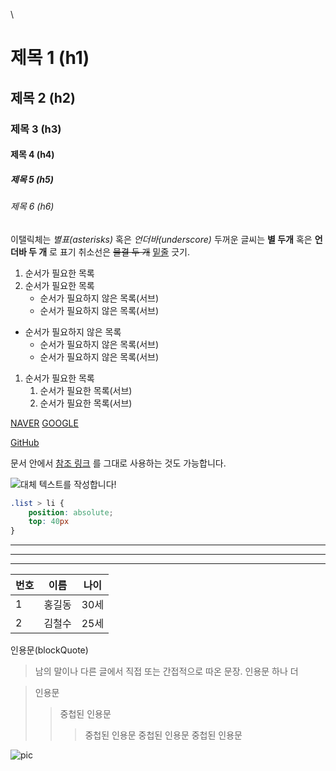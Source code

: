 
\\<!-- 주석입니다. -->

# 제목 1 (h1)
## 제목 2 (h2)
### 제목 3 (h3)
#### 제목 4 (h4)
##### 제목 5 (h5)
###### 제목 6 (h6)

이탤릭체는 *별표(asterisks)* 혹은 _언더바(underscore)_
두꺼운 글씨는 **별 두개** 혹은 __언더바 두 개__ 로 표기
취소선은 ~~물결 두 개~~
<u>밑줄</u> 긋기.

1. 순서가 필요한 목록
1. 순서가 필요한 목록
    - 순서가 필요하지 않은 목록(서브)
    - 순서가 필요하지 않은 목록(서브)

- 순서가 필요하지 않은 목록
    - 순서가 필요하지 않은 목록(서브)
    - 순서가 필요하지 않은 목록(서브)

1. 순서가 필요한 목록
    1. 순서가 필요한 목록(서브)
    1. 순서가 필요한 목록(서브)

[NAVER](https://www.naver.com)
[GOOGLE](https://www.google.com "링크 설명(title) 작성")

[GitHub][1]

문서 안에서 [참조 링크] 를 그대로 사용하는 것도 가능합니다.

[1]: https://github.com/yoonbeens
[참조 링크]: https://www.naver.com

![대체 텍스트를 작성합니다!](https://cdn.dominos.co.kr/admin/upload/goods/20200311_x8StB1t3.jpg "그림 설명입니다.")


```css
.list > li {
    position: absolute;
    top: 40px
}
```

---
***
___


|번호|이름|나이|
|---|---|---|
|1|홍길동|30세|
|2|김철수|25세|


인용문(blockQuote)

> 남의 말이나 다른 글에서 직접 또는 간접적으로 따온 문장.
> 인용문 하나 더

> 인용문
>> 중첩된 인용문
>>> 중첩된 인용문
>>> 중첩된 인용문
>>> 중첩된 인용문

<img src="https://cdn.dominos.co.kr/admin/upload/goods/20200311_x8StB1t3.jpg" alt="pic" />